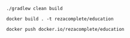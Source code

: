 ```
./gradlew clean build
```
```
docker build . -t rezacomplete/education
```
```
docker push docker.io/rezacomplete/education
```
